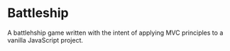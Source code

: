 # Battleship

A battlehship game written with the intent of applying MVC principles to a vanilla JavaScript project.
